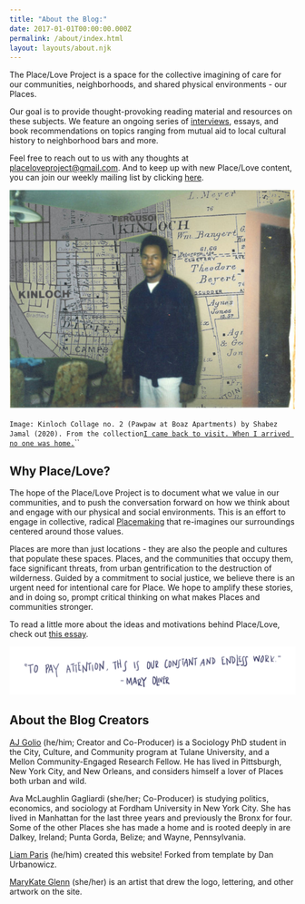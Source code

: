 ```yaml
---
title: "About the Blog:"
date: 2017-01-01T00:00:00.000Z
permalink: /about/index.html
layout: layouts/about.njk
---
```

The Place/Love Project is a space for the collective imagining of care for our communities, neighborhoods, and shared physical environments - our Places.

Our goal is to provide thought-provoking reading material and resources on these subjects. We feature an ongoing series of [interviews](https://placeloveproject.org/), essays, and book recommendations on topics ranging from mutual aid to local cultural history to neighborhood bars and more.

Feel free to reach out to us with any thoughts at [placeloveproject@gmail.com](mailto:agolio@tulane.edu). And to keep up with new Place/Love content, you can join our weekly mailing list by clicking [here](https://placeloveproject.substack.com/welcome).

![](/static/img/1kinloch_collage_no_2-1.jpg)

`Image: Kinloch Collage no. 2 (Pawpaw at Boaz Apartments) by Shabez Jamal (2020). From the collection`[`I came back to visit. When I arrived no one was home.`](http://www.shabezj.com/new-page)``

## Why Place/Love?

The hope of the Place/Love Project is to document what we value in our communities, and to push the conversation forward on how we think about and engage with our physical and social environments. This is an effort to engage in collective, radical [Placemaking](https://www.pps.org/article/what-is-placemaking) that re-imagines our surroundings centered around those values.

Places are more than just locations - they are also the people and cultures that populate these spaces. Places, and the communities that occupy them, face significant threats, from urban gentrification to the destruction of wilderness. Guided by a commitment to social justice, we believe there is an urgent need for intentional care for Place. We hope to amplify these stories, and in doing so, prompt critical thinking on what makes Places and communities stronger.

To read a little more about the ideas and motivations behind Place/Love, check out [this essay](https://placeloveproject.org/static/files/manifesto.pdf).

![](/static/img/quote.png)

## About the Blog Creators

[AJ Golio](https://ccc.tulane.edu/content/aj-golio) (he/him; Creator and Co-Producer) is a Sociology PhD student in the City, Culture, and Community program at Tulane University, and a Mellon Community-Engaged Research Fellow. He has lived in Pittsburgh, New York City, and New Orleans, and considers himself a lover of Places both urban and wild.

Ava McLaughlin Gagliardi (she/her; Co-Producer) is studying politics, economics, and sociology at Fordham University in New York City. She has lived in Manhattan for the last three years and previously the Bronx for four. Some of the other Places she has made a home and is rooted deeply in are Dalkey, Ireland; Punta Gorda, Belize; and Wayne, Pennsylvania.

[Liam Paris](https://www.liamparis.com) (he/him) created this website! Forked from template by Dan Urbanowicz.

[MaryKate Glenn](https://www.instagram.com/mkg414/) (she/her) is an artist that drew the logo, lettering, and other artwork on the site.